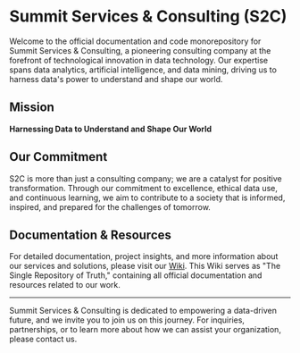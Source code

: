 # Summit Services & Consulting (S2C)

Welcome to the official documentation and code monorepository for Summit Services & Consulting, a pioneering consulting company at the forefront of technological innovation in data technology. Our expertise spans data analytics, artificial intelligence, and data mining, driving us to harness data's power to understand and shape our world.

## Mission

**Harnessing Data to Understand and Shape Our World**

## Our Commitment

S2C is more than just a consulting company; we are a catalyst for positive transformation. Through our commitment to excellence, ethical data use, and continuous learning, we aim to contribute to a society that is informed, inspired, and prepared for the challenges of tomorrow.

## Documentation & Resources

For detailed documentation, project insights, and more information about our services and solutions, please visit our [Wiki](https://standing-phlox-cf3.notion.site/126460545f0646079ef3ef7dfeb56521?v=a6338cba7f7d470096e1ded9b5d2d0b4). This Wiki serves as "The Single Repository of Truth," containing all official documentation and resources related to our work.

---

Summit Services & Consulting is dedicated to empowering a data-driven future, and we invite you to join us on this journey. For inquiries, partnerships, or to learn more about how we can assist your organization, please contact us.
